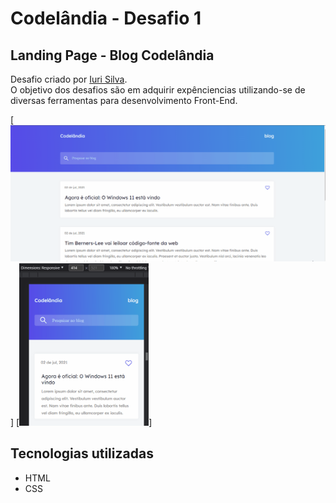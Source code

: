 # Codelândia - Desafio 1

<h2> Landing Page - Blog Codelândia </h2>

Desafio criado por <a href="https://github.com/iuricode">Iuri Silva</a>.<br>
O objetivo dos desafios são em adquirir expênciencias utilizando-se de diversas ferramentas para desenvolvimento Front-End.

[<img src="images/Desafio1-desktop.gif" width=600px alt="Gif projeto em versão desktop">]
[<img src="images/Desafio1-mobile.gif"  height=260px alt="Gif projeto em versão mobile">]

## Tecnologias utilizadas

- HTML
- CSS